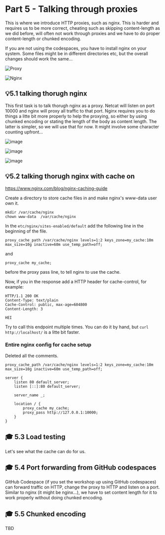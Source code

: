 # Part 5 - Talking through proxies
This is where we introduce HTTP proxies, such as nginx. 
This is harder and requires us to be more correct, cheating such as skipping content-length as we did before, will often not work through proxies and we have to do proper content-length or chunked encoding.

If you are not using the codespaces, you have to install nginx on your system. Some files might be in different directories etc, but the overall changes should work the same...

![Proxy](proxy.drawio.png)

![Nginx](nginx_setup.drawio.png)


## 💡5.1  talking thorugh nginx
This first task is to talk thorugh nginx as a proxy. Netcat will listen on port 10000 and nginx will proxy all traffic to that port. 
Nginx requires you to do things a litte bit more properly to help the proxying, so either by using chunked encoding or stating the length of the body as content length. The latter is simpler, so we 
will use that for now. It might involve some character counting upfront...

![image](https://user-images.githubusercontent.com/88324093/220855629-50b7663c-1309-41c7-8ce8-296d19915dc6.png)

![image](https://user-images.githubusercontent.com/88324093/220857750-bf03fa6b-b16d-48b6-919b-f9ec772a48fc.png)

![image](https://user-images.githubusercontent.com/88324093/220858616-848cec75-4391-4f69-b03d-f7a157bdbb1f.png)

## 💡5.2  talking thorugh nginx with cache on
https://www.nginx.com/blog/nginx-caching-guide

Create a directory to store cache files in and make nginx's www-data user own it.
```
mkdir /var/cache/nginx
chown www-data  /var/cache/nginx
```

In the  ```etc/nginx/sites-enabled/default``` add the following line in the beginning of the file.
```
proxy_cache_path /var/cache/nginx levels=1:2 keys_zone=my_cache:10m max_size=10g inactive=60m use_temp_path=off;
```
and 
```
proxy_cache my_cache; 
```
before the proxy pass line, to tell nginx to use the cache.

Now, if you in the response add a HTTP header for cache-control, for example: 
```
HTTP/1.1 200 OK
Content-Type: text/plain
Cache-Control: public, max-age=604800
Content-Length: 3

HEI
```
Try to call this endpoint multiple times. You can do it by hand, but ```curl http://localhost/``` is a litte bit faster.

### Entire nginx config for cache setup 
Deleted all the comments.
```
proxy_cache_path /var/cache/nginx levels=1:2 keys_zone=my_cache:10m max_size=10g inactive=60m use_temp_path=off;

server {
	listen 80 default_server;
	listen [::]:80 default_server;

	server_name _;

	location / {
		proxy_cache my_cache; 
		proxy_pass http://127.0.0.1:10000;
	}
}
```


## 🎓 5.3 Load testing
Let's see what the cache can do for us.

## 🎓 5.4 Port forwarding from GitHub codespaces
GitHub Codespace (if you set the workshop up using GitHub codespaces) can forward traffic on HTTP, change the proxy to HTTP and listen on a port. Similar to nginx (it might be nginx...), we have to set content length for it to work properly without doing chunked encoding.

## 🎓 5.5 Chunked encoding
TBD
